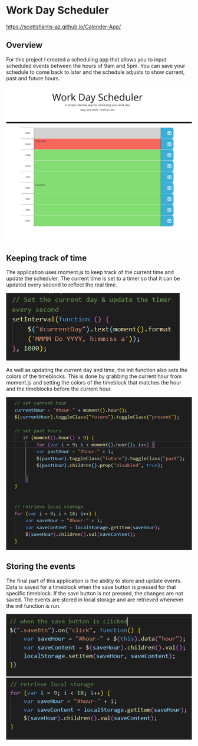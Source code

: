 # Work Day Scheduler

https://scottsharris-az.github.io/Calender-App/

## Overview
For this project I created a scheduling app that allows you to input scheduled events between the hours of 9am and 5pm. You can save your schedule to come back to later and the schedule adjusts to show current, past and future hours.

![](./ReadmeAssets/overview.PNG)

## Keeping track of time
The application uses moment.js to keep track of the current time and update the scheduler. The current time is set to a timer so that it can be updated every second to reflect the real time.

![](./ReadmeAssets/timer.PNG)

As well as updating the current day and time, the init function also sets the colors of the timeblocks. This is done by grabbing the current hour from moment.js and setting the colors of the timeblock that matches the hour and the timeblocks before the current hour.

![](./ReadmeAssets/timeblocks.PNG)

## Storing the events
The final part of this application is the ability to store and update events. Data is saved for a timeblock when the save button is pressed for that specific timeblock. If the save button is not pressed, the changes are not saved. The events are stored in local storage and are retrieved whenever the init function is run.

![](./ReadmeAssets/save.PNG)
![](./ReadmeAssets/retrieve.PNG)
